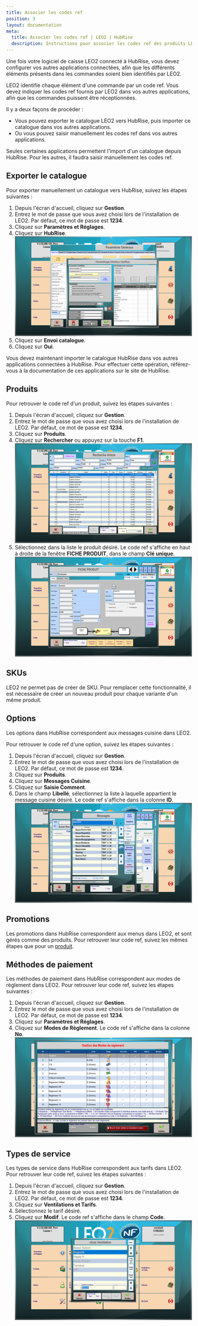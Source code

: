 ```yaml
---
title: Associer les codes ref
position: 3
layout: documentation
meta:
  title: Associer les codes ref | LEO2 | HubRise
  description: Instructions pour associer les codes ref des produits LEO2 avec d'autres applications connectées à HubRise pour la synchronisation des données.
---
```


Une fois votre logiciel de caisse LEO2 connecté à HubRise, vous devez configurer vos autres applications connectées, afin que les différents éléments présents dans les commandes soient bien identifiés par LEO2.

LEO2 identifie chaque élément d'une commande par un code ref. Vous devez indiquer les codes ref fournis par LEO2 dans vos autres applications, afin que les commandes puissent être réceptionnées.

Il y a deux façons de procéder :

- Vous pouvez exporter le catalogue LEO2 vers HubRise, puis importer ce catalogue dans vos autres applications.
- Ou vous pouvez saisir manuellement les codes ref dans vos autres applications.

Seules certaines applications permettent l'import d'un catalogue depuis HubRise. Pour les autres, il faudra saisir manuellement les codes ref.

## Exporter le catalogue

Pour exporter manuellement un catalogue vers HubRise, suivez les étapes suivantes :

1. Depuis l'écran d'accueil, cliquez sur **Gestion**.
1. Entrez le mot de passe que vous avez choisi lors de l'installation de LEO2. Par défaut, ce mot de passe est **1234**.
1. Cliquez sur **Paramètres et Réglages**.
1. Cliquez sur **HubRise**.
   ![Associer les codes ref - Paramètres HubRise](../images/003-fr-leo2-parametres-hubrise.png)
1. Cliquez sur **Envoi catalogue**.
1. Cliquez sur **Oui**.

Vous devez maintenant importer le catalogue HubRise dans vos autres applications connectées à HubRise. Pour effectuer cette opération, référez-vous à la documentation de ces applications sur le site de HubRise.

## Produits

Pour retrouver le code ref d'un produit, suivez les étapes suivantes :

1. Depuis l'écran d'accueil, cliquez sur **Gestion**.
1. Entrez le mot de passe que vous avez choisi lors de l'installation de LEO2. Par défaut, ce mot de passe est **1234**.
1. Cliquez sur **Produits**.
1. Cliquez sur **Rechercher** ou appuyez sur la touche **F1**.
   ![Associer les codes ref - Recherche d'un produit](../images/005-fr-leo2-recherche-produit.png)
1. Sélectionnez dans la liste le produit désiré. Le code ref s'affiche en haut à droite de la fenêtre **FICHE PRODUIT**, dans le champ **Clé unique**.
   ![Associer les codes ref - Détails d'un produit](../images/006-fr-leo2-details-produit.png)

## SKUs

LEO2 ne permet pas de créer de SKU. Pour remplacer cette fonctionnalité, il est nécessaire de créer un nouveau produit pour chaque variante d'un même produit.

## Options

Les options dans HubRise correspondent aux messages cuisine dans LEO2.

Pour retrouver le code ref d'une option, suivez les étapes suivantes :

1. Depuis l'écran d'accueil, cliquez sur **Gestion**.
1. Entrez le mot de passe que vous avez choisi lors de l'installation de LEO2. Par défaut, ce mot de passe est **1234**.
1. Cliquez sur **Produits**.
1. Cliquez sur **Messages Cuisine**.
1. Cliquez sur **Saisie Comment**.
1. Dans le champ **Libellé**, sélectionnez la liste à laquelle appartient le message cuisine désiré. Le code ref s'affiche dans la colonne **ID**.
   ![Associer les codes ref - Messages cuisine](../images/007-fr-leo2-messages-cuisine.png)

## Promotions

Les promotions dans HubRise correspondent aux menus dans LEO2, et sont gérés comme des produits. Pour retrouver leur code ref, suivez les mêmes étapes que pour un [produit](/apps/leo2/associer-codes-ref#produits).

## Méthodes de paiement

Les méthodes de paiement dans HubRise correspondent aux modes de règlement dans LEO2. Pour retrouver leur code ref, suivez les étapes suivantes :

1. Depuis l'écran d'accueil, cliquez sur **Gestion**.
1. Entrez le mot de passe que vous avez choisi lors de l'installation de LEO2. Par défaut, ce mot de passe est **1234**.
1. Cliquez sur **Paramètres et Réglages**.
1. Cliquez sur **Modes de Règlement**. Le code ref s'affiche dans la colonne **No**.
   ![Associer les codes ref - Modes de règlement](../images/008-fr-leo2-modes-reglement.png)

## Types de service

Les types de service dans HubRise correspondent aux tarifs dans LEO2. Pour retrouver leur code ref, suivez les étapes suivantes :

1. Depuis l'écran d'accueil, cliquez sur **Gestion**.
1. Entrez le mot de passe que vous avez choisi lors de l'installation de LEO2. Par défaut, ce mot de passe est **1234**.
1. Cliquez sur **Ventilations et Tarifs**.
1. Sélectionnez le tarif désiré.
1. Cliquez sur **Modif**. Le code ref s'affiche dans le champ **Code**.
   ![Associer les codes ref - Tarifs](../images/009-fr-leo2-tarifs.png)
